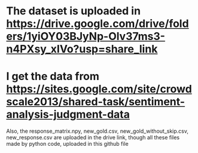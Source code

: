 # The dataset is uploaded in https://drive.google.com/drive/folders/1yiOY03BJyNp-Olv37ms3-n4PXsy_xIVo?usp=share_link
# I get the data from https://sites.google.com/site/crowdscale2013/shared-task/sentiment-analysis-judgment-data
Also, the response_matrix.npy, new_gold.csv, new_gold_without_skip.csv, new_response.csv are uploaded in the drive link, though all these files made by python code, uploaded in this github file
